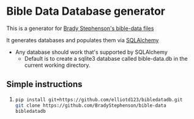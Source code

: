 # Bible Data Database generator

This is a generator for [Brady Stephenson's bible-data files](https://github.com/BradyStephenson/bible-data)

It generates databases and populates them via [SQLAlchemy](https://github.com/sqlalchemy/sqlalchemy)

* Any database should work that's supported by SQLAlchemy
  * Default is to create a sqlite3 database called bible-data.db in the current working directory.

## Simple instructions

1. ```bash
   pip install git+https://github.com/elliotd123/bibledatadb.git
   git clone https://github.com/BradyStephenson/bible-data
   bibledatadb
